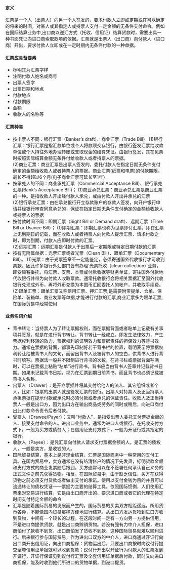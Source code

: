 #### 定义
汇票是一个人（出票人）向另一个人签发的，要求付款人立即或定期或在可以确定的将来的时间，对某人或其指定人或持票人支付一定金额的无条件支付命令。例如在国际结算业务中,出口商以逆汇方式（托收、信用证）结算货款时，需要出具一种书面凭证向进口商索取款项的依据。汇票就是出票人（出口商）向付款人（进口商）开出，要求付款人立即或在一定时期内无条件付款的一种单据。
#### 汇票应具备要素
* 标明其为汇票字样
* 注明付款人姓名或商号
* 出票人签字
* 出票日期和地点
* 付款地点
* 付款期限
* 金额
* 收款人的名称等
#### 汇票种类
* 按出票人不同：银行汇票（Banker’s draft）、商业汇票（Trade Bill）
(1)银行汇票：银行汇票是指汇款单位或个人将款项交存银行，由银行签发汇票给收款单位或个人持往外地办理转账或支取现金的结算凭证。由银行签发，其在见票时按照实际结算金额无条件付给收款人或者持票人的票据。<br>
(2)商业汇票：商业汇票是出票人签发的，委托付款人在指定日期无条件支付确定的金额给收款人或者持票人的票据。商业汇票(纸票和电票)的付款期限，最长不得超过6个月(电子商业汇票可延长至1年）
* 按承兑人的不同：商业承兑汇票（Commercial Acceptance Bill）、银行承兑汇票(Bank’s Acceptance Bill)；
(1)商业承兑汇票：商业承兑汇票是商业汇票的一种。是指收款人开出经付款人承兑，或由付款人开出并承兑的汇票<br>
(2)银行承兑汇票：由在承兑银行开立存款账户的存款人签发，向开户银行申请并经银行审查同意承兑的，保证在指定日期无条件支付确定的金额给收款人或持票人的票据
* 按付款时间不同：即期汇票（Sight Bill or Demand draft）、远期汇票（Time Bill or Usance Bill）；
(1)即期汇票：即期汇票也称为见票即付汇票，即在汇票上无到期日的记载，而在收款人或者持票人向付款人提示汇票、请求付款之时，即为到期，付款人应即时付款的汇票。<br>
(2)远期汇票：远期汇票是付款人于出票后一定期限或特定日期付款的汇票
* 按有无附属单据：光票汇票或者光票（Clean Bill）、跟单汇票（Documentary Bill）。
(1)光票：由于光票签章不一定能鉴定，必须寄送国外代收银行才可收到票款，因此许多银行外汇部门皆有办理‘光票托收（clean collection）’业务，即受顾客委托，将汇票、支票、本票或付款收据等财务单证，寄往国外付款地代收银行并带为向付款人收取票款。通常托收银行会将相关票据汇至国外代收银行兑现成外币，再将外币兑换为本国币汇回委托人的帐户，并收取手续费。<br>
(2)跟单汇票：跟单汇票又称信用汇票、押汇汇票,是需要附带提单、仓单、保险单、装箱单、商业发票等单据,才能进行付款的汇票,商业汇票多为跟单汇票,在国际贸易中经常使用
#### 业务名词介绍
* 背书转让：当持票人为了转让票据权利，而在票据背面或者粘单上记载有关事项并签章，就是在进行背书转让。背书转让一经成立，即发生法律效力，产生票据权利移转的效力、票据权利的证明效力和票据责任的担保效力等背书效力。通常在票据的背面，都事先印制好若干背书栏的位置，载明表示将票据权利转让给被背书人的文句，而留出背书人及被背书人的空白，供背书人进行背书时填写。票据法一般并不限制进行背书的次数，在背书栏或票据背面写满时，可以在票据上粘贴“粘单”进行背书。背书应当由背书人签章并记载背书日期。如果未记载背书日期，视为在汇票到期日前背书。而且背书也必须记载被背书人名称。
* 出票人（Drawer）：是开立票据并将其交付给他人的法人、其它组织或者个人，比如：银票的出票人就是签发汇票的银行。出票人对持票人及正当持票人承担票据在提示付款或承兑时必须付款或者承兑的保证责任。收款人及正当持票人一般是出口方，因为出口方在输出商品或劳务的同时或稍后，向进口商付出此付款命令责令后者付款。
* 受票人（Drawee/Payer）：又叫“付款人"，是指受出票人委托支付票据金额的人、接受支付命令的人。进出口业务中，通常为进口人或银行。在托收支付方式下，一般为买方或债务人；在信用证支付方式下，一般为开证行或其指定的银行。
* 收款人（Payee）：是凭汇票向付款人请求支付票据金额的人。是汇票的债权人，一般是卖方，是收钱的人。
* 国际贸易结算，基本上是非现金结算，汇票是国际商务中一种常用的支付工具。在国内贸易中，卖方通常在没有结清帐户的情况下先发货，标明货款金额和支付方式的商业发票随后跟到，买方通常可以在不签署任何承认自己义务的正式文件之前先获得货物。相反，在国际贸易中，由于缺乏信任，买方在获得货物之前必须支付货款或者做出支付的承诺。使用以支付金钱为目的并且可以流通转让的债权凭证——票据为主要的结算工具。依照国际惯例，人们使用汇票来对交易进行结算，它是由出口商开出的、要求进口商或者它的代理在特定时间支付特定金额的命令
* 汇票是随着国际贸易的发展而产生的。国际贸易的买卖双方相距遥远，所用货币各异，不能像国内贸易那样方便地进行结算。从出口方发运货物到进口方收到货物，中间有一个较长的过程。在这段时间一定有一方向另一方提供信用，不是进口商提供货款，就是出口商赊销货物。若没有强有力中介人担保，进口商怕付了款收不到货，出口商怕发了货收不到款，这种国际贸易就难以顺利进行。后来银行参与国际贸易，作为进出口双方的中介人，进口商通过开证行向出口商开出信用证，向出口商担保：货物运出后，只要出口商按时向议付行提交全套信用证单据就可以收到货款；议付行开出以开证行为付款人的汇票发到开证行，开证行保证见到议付行汇票及全套信用证单据后付款，同时又向进口商担保，能及时收到他们所进口的货物单据，到港口提货。
